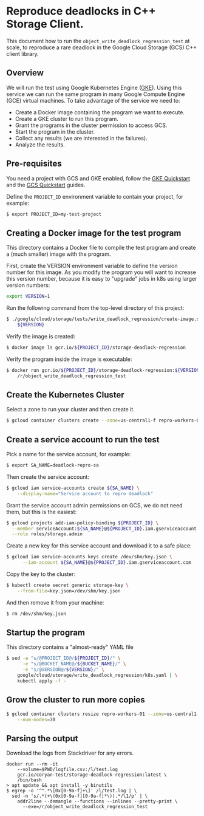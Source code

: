 # Reproduce deadlocks in C++ Storage Client.

This document how to run the `object_write_deadlock_regression_test` at scale,
to reproduce a rare deadlock in the Google Cloud Storage (GCS) C++ client
library.

## Overview

We will run the test using Google Kubernetes Engine ([GKE][gke-link]). Using
this service we can run the same program in many Google Compute Engine (GCE)
virtual machines. To take advantage of the service we need to:

- Create a Docker image containing the program we want to execute.
- Create a GKE cluster to run this program.
- Grant the programs in the cluster permission to access GCS.
- Start the program in the cluster.
- Collect any results (we are interested in the failures).
- Analyze the results.

## Pre-requisites

You need a project with GCS and GKE enabled, follow the
[GKE Quickstart][gke-quickstart] and the [GCS Quickstart][gcs-quickstart]
guides.

Define the `PROJECT_ID` environment variable to contain your project, for
example:

```bash
$ export PROJECT_ID=my-test-project
```

## Creating a Docker image for the test program

This directory contains a Docker file to compile the test program and create a
(much smaller) image with the program.

First, create the VERSION environment variable to define the version number for
this image. As you modify the program you will want to increase this version
number, because it is easy to "upgrade" jobs in k8s using larger version
numbers:

```bash
export VERSION=1
```

Run the following command from the top-level directory of this project:

```bash
$ ./google/cloud/storage/tests/write_deadlock_regression/create-image.sh \
    ${VERSION}
```

Verify the image is created:

```bash
$ docker image ls gcr.io/${PROJECT_ID}/storage-deadlock-regression
```

Verify the program inside the image is executable:

```bash
$ docker run gcr.io/${PROJECT_ID}/storage-deadlock-regression:${VERSION} \
    /r/object_write_deadlock_regression_test
```

## Create the Kubernetes Cluster

Select a zone to run your cluster and then create it.

```bash
$ gcloud container clusters create --zone=us-central1-f repro-workers-01
```

## Create a service account to run the test

Pick a name for the service account, for example:

```bash
$ export SA_NAME=deadlock-repro-sa
```

Then create the service account:

```bash
$ gcloud iam service-accounts create ${SA_NAME} \
    --display-name="Service account to repro deadlock"
```

Grant the service account admin permissions on GCS, we do not need them, but
this is the easiest:

```bash
$ gcloud projects add-iam-policy-binding ${PROJECT_ID} \
  --member serviceAccount:${SA_NAME}@${PROJECT_ID}.iam.gserviceaccount.com \
  --role roles/storage.admin
```

Create a new key for this service account and download it to a safe place:

```bash
$ gcloud iam service-accounts keys create /dev/shm/key.json \
      --iam-account ${SA_NAME}@${PROJECT_ID}.iam.gserviceaccount.com
```

Copy the key to the cluster:

```bash
$ kubectl create secret generic storage-key \
    --from-file=key.json=/dev/shm/key.json
```

And then remove it from your machine:

```bash
$ rm /dev/shm/key.json
```

## Startup the program

This directory contains a "almost-ready" YAML file

```bash
$ sed -e "s/@PROJECT_ID@/${PROJECT_ID}/" \
      -e "s/@BUCKET_NAME@/${BUCKET_NAME}/" \
      -e "s/@VERSION@/${VERSION}/" \
    google/cloud/storage/write_deadlock_regression/k8s.yaml | \
    kubectl apply -f -
```

## Grow the cluster to run more copies

```bash
$ gcloud container clusters resize repro-workers-01 --zone=us-central1-f \
    --num-nodes=30
```



## Parsing the output

Download the logs from Stackdriver for any errors.

```console
docker run --rm -it
    --volume=$PWD/logfile.csv:/l/test.log
    gcr.io/coryan-test/storage-deadlock-regression:latest \
    /bin/bash
> apt update && apt install -y binutils
$ egrep -o '^".*\[0x[0-9a-f]+\]' /l/test.log | \
  sed -n 's/.*(+\(0x[0-9a-f][0-9a-f]*\)).*/\1/p' | \
    addr2line --demangle --functions --inlines --pretty-print \
      --exe=/r/object_write_deadlock_regression_test
```

[gke-link]: https://cloud.google.com/kubernetes-engine/
[gke-quickstart]: https://cloud.google.com/kubernetes-engine/docs/quickstart
[gcs-quickstart]: https://cloud.google.com/storage/docs/quickstart-gsutil
